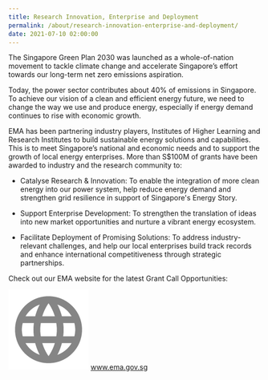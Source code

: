 ```yaml
---
title: Research Innovation, Enterprise and Deployment
permalink: /about/research-innovation-enterprise-and-deployment/
date: 2021-07-10 02:00:00
---
```

The Singapore Green Plan 2030 was launched as a whole-of-nation movement to tackle climate change and accelerate Singapore’s effort towards our long-term net zero emissions aspiration.

Today, the power sector contributes about 40% of emissions in Singapore. To achieve our vision of a clean and efficient energy future, we need to change the way we use and produce energy, especially if energy demand continues to rise with economic growth.

EMA has been partnering industry players, Institutes of Higher Learning and Research Institutes to build sustainable energy solutions and capabilities. This is to meet Singapore’s national and economic needs and to support the growth of local energy enterprises. More than S$100M of grants have been awarded to industry and the research community to: 

* Catalyse Research & Innovation: To enable the integration of more clean energy into our power system, help reduce energy demand and strengthen grid resilience in support of Singapore's Energy Story.

* Support Enterprise Development: To strengthen the translation of ideas into new market opportunities and nurture a vibrant energy ecosystem.

* Facilitate Deployment of Promising Solutions: To address industry-relevant challenges, and help our local enterprises build track records and enhance international competitiveness through strategic partnerships.

Check out our EMA website for the latest Grant Call Opportunities:
<div class="social-media-link-wrapper">
	<img src="/images/globe_grey.png" alt="globe" /> <a href="https://www.ema.gov.sg/Industry_Energy_Research_and_Development.aspx" target="_blank">www.ema.gov.sg</a>
</div>
